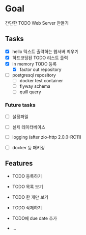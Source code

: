 # Goal
간단한 TODO Web Server 만들기

## Tasks
- [x] hello 텍스트 출력하는 웹서버 띄우기
- [x] 하드코딩된 TODO 리스트 출력
- [x] in memory TODO 등록
    - [x] factor out repository
- [ ] postgresql repository
  - [ ] docker test container
  - [ ] flyway schema 
  - [ ] quill query

### Future tasks
- [ ] 설정파일
- [ ] 실제 데이터베이스
- [ ] logging (after zio-http 2.0.0-RC11)
 
- [ ] docker 등 패키징
 

## Features
- TODO 등록하기
- TODO 목록 보기
- TODO 한 개만 보기
- TODO 삭제하기

- TODO에 due date 추가
- ...
